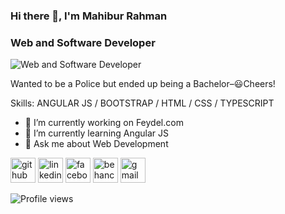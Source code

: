 ### Hi there 👋, I'm Mahibur Rahman
### Web and Software Developer
![Web and Software Developer](https://media-exp1.licdn.com/dms/image/C5116AQELMRQSQwl8Gw/profile-displaybackgroundimage-shrink_350_1400/0/1523513689695?e=1636588800&v=beta&t=9ms2INZJlNvnRuZzVw36uicSbT2X2HvrR5gDXO4fFI0)

Wanted to be a Police but ended up being a Bachelor–😃Cheers!

Skills: ANGULAR JS / BOOTSTRAP / HTML / CSS / TYPESCRIPT

- 🔭 I’m currently working on Feydel.com 
- 🌱 I’m currently learning Angular JS 
- 💬 Ask me about Web Development 


[<img src='https://cdn.jsdelivr.net/npm/simple-icons@3.0.1/icons/github.svg' alt='github' height='40'>](https://github.com/mahibur01)  [<img src='https://cdn.jsdelivr.net/npm/simple-icons@3.0.1/icons/linkedin.svg' alt='linkedin' height='40'>](https://www.linkedin.com/in/whoisrakib/)  [<img src='https://cdn.jsdelivr.net/npm/simple-icons@3.0.1/icons/facebook.svg' alt='facebook' height='40'>](https://www.facebook.com/whoisrakib)  [<img src='https://cdn.jsdelivr.net/npm/simple-icons@3.0.1/icons/behance.svg' alt='behance' height='40'>](mahiburrahman)  [<img src='https://cdn.jsdelivr.net/npm/simple-icons@3.0.1/icons/gmail.svg' alt='gmail' height='40'>](mahibur.business@gmail.com)  

![Profile views](https://gpvc.arturio.dev/mahibur01)  
